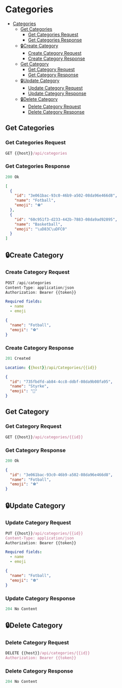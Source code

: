 # Categories

- [Categories](#categories)
  - [Get Categories](#get-categories)
    - [Get Categories Request](#get-categories-request)
    - [Get Categories Response](#get-categories-response)
  - [🔒Create Category](#create-category)
    - [Create Category Request](#create-category-request)
    - [Create Category Response](#create-category-response)
  - [Get Category](#get-category)
    - [Get Category Request](#get-category-request)
    - [Get Category Response](#get-category-response)
  - [🔒Update Category](#update-category)
    - [Update Category Request](#update-category-request)
    - [Update Category Response](#update-category-response)
  - [🔒Delete Category](#delete-category)
    - [Delete Category Request](#delete-category-request)
    - [Delete Category Response](#delete-category-response)

## Get Categories

### Get Categories Request

```js
GET {{host}}/api/categories
```

### Get Categories Response

```js
200 Ok
```

```json
[
  {
    "id": "3e061bac-93c0-46b9-a502-08da96e466d8",
    "name": "Fotball",
    "emoji": "⚽"
  },
  {
    "id": "60c951f3-d233-442b-7883-08da9ad92895",
    "name": "Basketball",
    "emoji": "\uD83C\uDFC0"
  }
]
```

## 🔒Create Category

### Create Category Request

```js
POST /api/categories
Content-Type: application/json
Authorization: Bearer {{token}}
```

```yml
Required fields:
  - name
  - emoji
```

```json
{
  "name": "Fotball",
  "emoji": "⚽"
}
```

### Create Category Response

```js
201 Created
```

```yml
Location: {{host}}/api/Categories/{{id}}
```

```json
{
  "id": "735fbdfd-ab84-4cc8-ddbf-08da9b08fa95",
  "name": "Styrke",
  "emoji": "💪"
}
```

## Get Category

### Get Category Request

```js
GET {{host}}/api/categories/{{id}}
```

### Get Category Response

```js
200 Ok
```

```json
{
  "id": "3e061bac-93c0-46b9-a502-08da96e466d8",
  "name": "Fotball",
  "emoji": "⚽"
}
```

## 🔒Update Category

### Update Category Request

```js
PUT {{host}}/api/categories/{{id}}
Content-Type: application/json
Authorization: Bearer {{token}}
```

```yml
Required fields:
  - name
  - emoji
```

```json
{
  "name": "Fotball",
  "emoji": "⚽"
}
```

### Update Category Response

```js
204 No Content
```

## 🔒Delete Category

### Delete Category Request

```js
DELETE {{host}}/api/categories/{{id}}
Authorization: Bearer {{token}}
```

### Delete Category Response

```js
204 No Content
```
